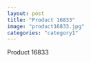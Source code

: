 ```yaml
---
layout: post
title: "Product 16833"
image: "product16833.jpg"
categories: "category1"
---
```

Product 16833
